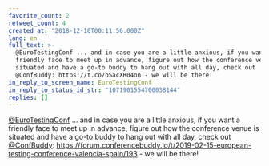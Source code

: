 ```yaml
---
favorite_count: 2
retweet_count: 4
created_at: "2018-12-10T00:11:56.000Z"
lang: en
full_text: >-
  @EuroTestingConf ... and in case you are a little anxious, if you want a
  friendly face to meet up in advance, figure out how the conference venue is
  situated and have a go-to buddy to hang out with all day, check out
  @ConfBuddy: https://t.co/bSacXR04on - we will be there!
in_reply_to_screen_name: EuroTestingConf
in_reply_to_status_id_str: "1071901554700038144"
replies: []
---
```


[@EuroTestingConf](https://twitter.com/EuroTestingConf) ... and in case you are
a little anxious, if you want a friendly face to meet up in advance, figure out
how the conference venue is situated and have a go-to buddy to hang out with all
day, check out [@ConfBuddy](https://twitter.com/ConfBuddy):
<https://forum.conferencebuddy.io/t/2019-02-15-european-testing-conference-valencia-spain/193> -
we will be there!

